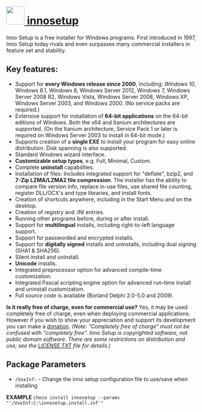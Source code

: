 # [<img src="https://cdn.rawgit.com/AdmiringWorm/chocolatey-packages/0c8c850712fdea352e78af671cf43a9f53160453/icons/innosetup.png" height="48" width="48" /> innosetup](https://chocolatey.org/packages/innosetup)


Inno Setup is a free installer for Windows programs. First introduced in 1997, Inno Setup today rivals and even surpasses many commercial installers in feature set and stability.

## Key features:
* Support for **every Windows release since 2000**, including: *Windows 10*, Windows 8.1, Windows 8, Windows Server 2012, Windows 7, Windows Server 2008 R2, Windows Vista, Windows Server 2008, Windows XP, Windows Server 2003, and Windows 2000. (No service packs are required.)
* Extensive support for installation of **64-bit applications** on the 64-bit editions of Windows. Both the x64 and Itanium architectures are supported. (On the Itanium architecture, Service Pack 1 or later is required on Windows Server 2003 to install in 64-bit mode.)
* Supports creation of a **single EXE** to install your program for easy online distribution. Disk spanning is also supported.
* Standard Windows wizard interface.
* **Customizable setup types**, e.g. Full, Minimal, Custom.
* Complete **uninstall** capabilities.
* Installation of files:
  Includes integrated support for "deflate", bzip2, and **7-Zip LZMA/LZMA2 file compression**. The installer has the ability to compare file version info, replace in-use files, use shared file counting,
  register DLL/OCX's and type libraries, and install fonts.
* Creation of shortcuts anywhere, including in the Start Menu and on the desktop.
* Creation of registry and .INI entries.
* Running other programs before, during or after install.
* Support for **multilingual** installs, including right-to-left language support.
* Support for passworded and encrypted installs.
* Support for **digitally signed** installs and uninstalls, including dual signing (SHA1 & SHA256).
* Silent install and uninstall.
* **Unicode** installs.
* Integrated preprocessor option for advanced compile-time customization.
* Integrated Pascal scripting engine option for advanced run-time install and uninstall customization.
* Full *source code* is available (Borland Delphi 2.0-5.0 and 2009).

**Is it really free of charge, even for commercial use?**
Yes, it may be used completely free of charge, even when deploying commercial applications.
However if you wish to show your appreciation and support its development you can make a [donation](http://www.jrsoftware.org/isdonate.php).
*(Note: "Completely free of charge" must not be confused with "completely free". Inno Setup is copyrighted software, not public domain software.
  There are some restrictions on distribution and use; see the [LICENSE.TXT](http://www.jrsoftware.org/files/is/license.txt) file for details.)*

## Package Parameters
- `/UseInf:` - Change the inno setup configuration file to use/save when installing

**EXAMPLE**
`choco install innosetup --params "'/UseInf:C:\innosetup.install.inf'"`
